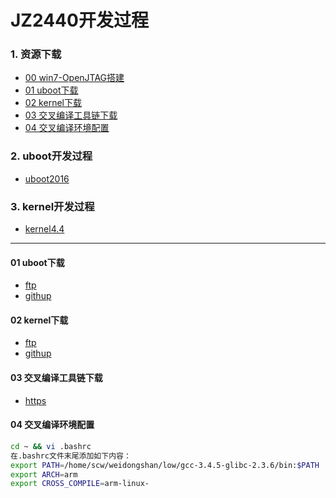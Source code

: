 # JZ2440开发过程
### 1. 资源下载
* [00 win7-OpenJTAG搭建](openjtag.md)
* [01 uboot下载](#jump1)
* [02 kernel下载](#jump2)
* [03 交叉编译工具链下载](#jump3)
* [04 交叉编译环境配置](#jump4)

### 2. uboot开发过程
  * [uboot2016](uboot/uboot.md)

### 3. kernel开发过程
* [kernel4.4](kernel/kernel.md)

***
####  <span id="jump1">01 uboot下载
* [ftp](ftp://ftp.denx.de/pub/u-boot/)
* [githup](https://gitlab.denx.de/u-boot/u-boot)

####  <span id="jump3">02 kernel下载
* [ftp](https://mirrors.edge.kernel.org/pub/linux/kernel/)
* [githup](https://git.kernel.org/)

####  <span id="jump3">03 交叉编译工具链下载
* [https](https://releases.linaro.org/components/toolchain/binaries/)

####  <span id="jump4">04 交叉编译环境配置

```sh
cd ~ && vi .bashrc
在.bashrc文件末尾添加如下内容：
export PATH=/home/scw/weidongshan/low/gcc-3.4.5-glibc-2.3.6/bin:$PATH           
export ARCH=arm
export CROSS_COMPILE=arm-linux-
```

